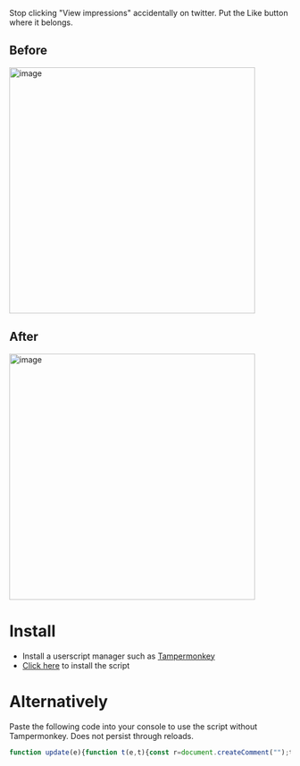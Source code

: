 Stop clicking "View impressions" accidentally on twitter. Put the Like button where it belongs.
## Before
<img width="440" alt="image" src="https://user-images.githubusercontent.com/23417273/213728686-875c2173-6902-48cb-982f-e88b990aa95d.png">

## After
<img width="440" alt="image" src="https://user-images.githubusercontent.com/23417273/213728496-0e9cb202-e02b-421a-8594-e2daca7521fa.png">

# Install
- Install a userscript manager such as [Tampermonkey](https://chrome.google.com/webstore/detail/tampermonkey/dhdgffkkebhmkfjojejmpbldmpobfkfo?hl=en)
- [Click here](https://raw.githubusercontent.com/arshxyz/twitterswitchback/main/twtscript.user.js) to install the script
# Alternatively
Paste the following code into your console to use the script without Tampermonkey. Does not persist through reloads.
```js
function update(e){function t(e,t){const r=document.createComment("");t.replaceWith(r),e.replaceWith(t),r.replaceWith(e)}let r=e.querySelectorAll("article[data-testid='tweet']");0!=r.length&&r.forEach((e=>{let r=e.querySelector("div[role='group']").childNodes;1!=r.length&&(r[3].querySelectorAll("div[data-testid='like']").length>0||r[3].querySelectorAll("div[data-testid='unlike']").length>0||(t(r[2],r[3]),t(r[1],r[2]),t(r[0],r[1])))}))}async function main(){new MutationObserver(((e,t)=>{try{for(const t of e){"attributes"===t.type&&update(t.target);for(const e of t.addedNodes)update(e)}}catch(e){}})).observe(document,{childList:!0,subtree:!0,attributes:!0}),update(document)}main();
```
